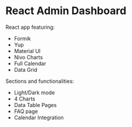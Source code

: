 # React Admin Dashboard

React app featuring:

- Formik
- Yup
- Material UI
- Nivo Charts
- Full Calendar
- Data Grid

Sections and functionalities:

- Light/Dark mode
- 4 Charts
- Data Table Pages
- FAQ page
- Calendar Integration
